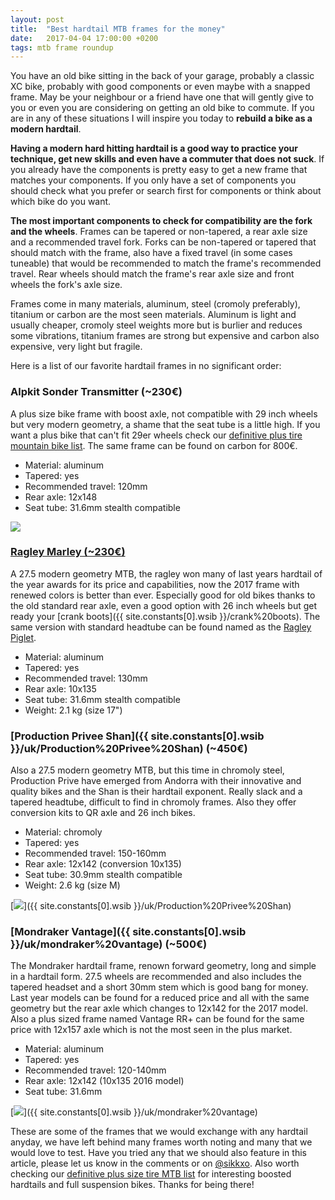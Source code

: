 ```yaml
---
layout: post
title:  "Best hardtail MTB frames for the money"
date:   2017-04-04 17:00:00 +0200
tags: mtb frame roundup
---
```

You have an old bike sitting in the back of your garage, probably a classic XC bike, probably with good components or even maybe with a snapped frame. May be your neighbour or a friend have one that will gently give to you or even you are considering on getting an old bike to commute. If you are in any of these situations I will inspire you today to **rebuild a bike as a modern hardtail**.

**Having a modern hard hitting hardtail is a good way to practice your technique, get new skills and even have a commuter that does not suck**. If you already have the components is pretty easy to get a new frame that matches your components. If you only have a set of components you should check what you prefer or search first for components or think about which bike do you want.

**The most important components to check for compatibility are the fork and the wheels**. Frames can be tapered or non-tapered, a rear axle size and a recommended travel fork. Forks can be non-tapered or tapered that should match with the frame, also have a fixed travel (in some cases tuneable) that would be recommended to match the frame's recommended travel. Rear wheels should match the frame's rear axle size and front wheels the fork's axle size.

Frames come in many materials, aluminum, steel (cromoly preferably), titanium or carbon are the most seen materials. Aluminum is light and usually cheaper, cromoly steel weights more but is burlier and reduces some vibrations, titanium frames are strong but expensive and carbon also expensive, very light but fragile.

Here is a list of our favorite hardtail frames in no significant order:

### Alpkit Sonder Transmitter (~230€)

A plus size bike frame with boost axle, not compatible with 29 inch wheels but very modern geometry, a shame that the seat tube is a little high. If you want a plus bike that can't fit 29er wheels check our [definitive plus tire mountain bike list](/2017/02/the-definitive-plus-tire-mountain-bike-list.html). The same frame can be found on carbon for 800€.

- Material: aluminum
- Tapered: yes
- Recommended travel: 120mm
- Rear axle: 12x148
- Seat tube: 31.6mm stealth compatible

[![](https://3.bp.blogspot.com/-MrMkRyfSwcY/WOOvYjmywVI/AAAAAAAAA9g/IxQTCzzX8M0N7j-6ojQ0p_OX7Zx7MF05gCLcB/s320/tr_main_frame_angle.jpg)](https://3.bp.blogspot.com/-MrMkRyfSwcY/WOOvYjmywVI/AAAAAAAAA9g/IxQTCzzX8M0N7j-6ojQ0p_OX7Zx7MF05gCLcB/s1600/tr_main_frame_angle.jpg)

### [Ragley Marley (~230€)](https://ad.zanox.com/ppc/?42106704C53515669&ULP=[[http://www.chainreactioncycles.com/es/es/cuadro-rigido-ragley-marley-2017/rp-prod145972/]])

A 27.5 modern geometry MTB, the ragley won many of last years hardtail of the year awards for its price and capabilities, now the 2017 frame with renewed colors is better than ever. Especially good for old bikes thanks to the old standard rear axle, even a good option with 26 inch wheels but get ready your [crank boots]({{ site.constants[0].wsib }}/crank%20boots). The same version with standard headtube can be found named as the [Ragley Piglet](https://ad.zanox.com/ppc/?42106704C53515669&ULP=[[http://www.chainreactioncycles.com/es/es/cuadro-rigido-ragley-piglet-2017/rp-prod145974/]]).

- Material: aluminum
- Tapered: yes
- Recommended travel: 130mm
- Rear axle: 10x135
- Seat tube: 31.6mm stealth compatible
- Weight: 2.1 kg (size 17")

[](https://ad.zanox.com/ppc/?42106704C53515669&ULP=[[http://www.chainreactioncycles.com/es/es/cuadro-rigido-ragley-marley-2017/rp-prod145972/]])

### [Production Privee Shan]({{ site.constants[0].wsib }}/uk/Production%20Privee%20Shan) (~450€)

Also a 27.5 modern geometry MTB, but this time in chromoly steel, Production Prive have emerged from Andorra with their innovative and quality bikes and the Shan is their hardtail exponent. Really slack and a tapered headtube, difficult to find in chromoly frames. Also they offer conversion kits to QR axle and 26 inch bikes.

- Material: chromoly
- Tapered: yes
- Recommended travel: 150-160mm
- Rear axle: 12x142 (conversion 10x135)
- Seat tube: 30.9mm stealth compatible
- Weight: 2.6 kg (size M)

[![](https://1.bp.blogspot.com/-ogWWt-hBYp8/WOOw1kKy4iI/AAAAAAAAA9o/5-0KL8GcCgo59UKDJjROr0Bz482ytbbggCLcB/s320/SHAN-27-Classic-630px-1.jpg)]({{ site.constants[0].wsib }}/uk/Production%20Privee%20Shan)

### [Mondraker Vantage]({{ site.constants[0].wsib }}/uk/mondraker%20vantage) (~500€)

The Mondraker hardtail frame, renown forward geometry, long and simple in a hardtail form. 27.5 wheels are recommended and also includes the tapered headset and a short 30mm stem which is good bang for money. Last year models can be found for a reduced price and all with the same geometry but the rear axle which changes to 12x142 for the 2017 model. Also a plus sized frame named Vantage RR+ can be found for the same price with 12x157 axle which is not the most seen in the plus market.

- Material: aluminum
- Tapered: yes
- Recommended travel: 120-140mm
- Rear axle: 12x142 (10x135 2016 model)
- Seat tube: 31.6mm

[![](https://2.bp.blogspot.com/-NjJYS-Xneg8/WOOxLsYw36I/AAAAAAAAA9s/Y02Ij4XdG9sPIUJHOyC-Mi2gE1Rb5hVsgCLcB/s320/mondraker%2Bvantage%2Bframe.jpg)]({{ site.constants[0].wsib }}/uk/mondraker%20vantage)

These are some of the frames that we would exchange with any hardtail anyday, we have left behind many frames worth noting and many that we would love to test. Have you tried any that we should also feature in this article, please let us know in the comments or on [@sikkxo](https://twitter.com/sikkxo). Also worth checking our [definitive plus size tire MTB list](/2017/02/the-definitive-plus-tire-mountain-bike-list.html) for interesting boosted hardtails and full suspension bikes. Thanks for being there!
